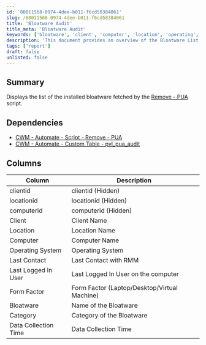 ```yaml
---
id: '80011568-0974-4dee-b011-f6cd58384061'
slug: /80011568-0974-4dee-b011-f6cd58384061
title: 'Bloatware Audit'
title_meta: 'Bloatware Audit'
keywords: ['bloatware', 'client', 'computer', 'location', 'operating', 'system']
description: 'This document provides an overview of the Bloatware List Display, detailing the installed bloatware fetched by the Remove - PUA script. It outlines the dependencies and the columns included in the report, helping users understand the data collected regarding bloatware on client computers.'
tags: ['report']
draft: false
unlisted: false
---
```


## Summary

Displays the list of the installed bloatware fetched by the [Remove - PUA](/docs/dd7d4c4a-ee5a-46c1-bc19-5cfd16584ecf) script.

## Dependencies

- [CWM - Automate - Script - Remove - PUA](/docs/dd7d4c4a-ee5a-46c1-bc19-5cfd16584ecf)
- [CWM - Automate - Custom Table - pvl_pua_audit](/docs/2c4a0323-9532-4145-8fca-d9151c20773c)

## Columns

| Column                     | Description                                          |
|---------------------------|------------------------------------------------------|
| clientid                  | clientid (Hidden)                                   |
| locationid                | locationid (Hidden)                                 |
| computerid                | computerid (Hidden)                                 |
| Client                    | Client Name                                         |
| Location                  | Location Name                                       |
| Computer                  | Computer Name                                       |
| Operating System          | Operating System                                     |
| Last Contact              | Last Contact with RMM                               |
| Last Logged In User       | Last Logged In User on the computer                 |
| Form Factor               | Form Factor (Laptop/Desktop/Virtual Machine)        |
| Bloatware                 | Name of the Bloatware                               |
| Category                  | Category of the Bloatware                           |
| Data Collection Time      | Data Collection Time                                 |